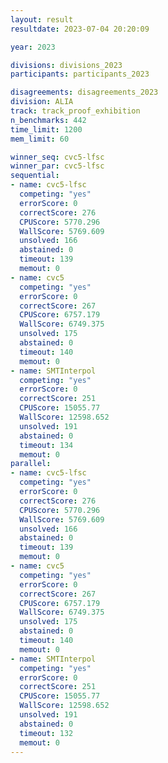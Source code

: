 ```yaml
---
layout: result
resultdate: 2023-07-04 20:20:09

year: 2023

divisions: divisions_2023
participants: participants_2023

disagreements: disagreements_2023
division: ALIA
track: track_proof_exhibition
n_benchmarks: 442
time_limit: 1200
mem_limit: 60

winner_seq: cvc5-lfsc
winner_par: cvc5-lfsc
sequential:
- name: cvc5-lfsc
  competing: "yes"
  errorScore: 0
  correctScore: 276
  CPUScore: 5770.296
  WallScore: 5769.609
  unsolved: 166
  abstained: 0
  timeout: 139
  memout: 0
- name: cvc5
  competing: "yes"
  errorScore: 0
  correctScore: 267
  CPUScore: 6757.179
  WallScore: 6749.375
  unsolved: 175
  abstained: 0
  timeout: 140
  memout: 0
- name: SMTInterpol
  competing: "yes"
  errorScore: 0
  correctScore: 251
  CPUScore: 15055.77
  WallScore: 12598.652
  unsolved: 191
  abstained: 0
  timeout: 134
  memout: 0
parallel:
- name: cvc5-lfsc
  competing: "yes"
  errorScore: 0
  correctScore: 276
  CPUScore: 5770.296
  WallScore: 5769.609
  unsolved: 166
  abstained: 0
  timeout: 139
  memout: 0
- name: cvc5
  competing: "yes"
  errorScore: 0
  correctScore: 267
  CPUScore: 6757.179
  WallScore: 6749.375
  unsolved: 175
  abstained: 0
  timeout: 140
  memout: 0
- name: SMTInterpol
  competing: "yes"
  errorScore: 0
  correctScore: 251
  CPUScore: 15055.77
  WallScore: 12598.652
  unsolved: 191
  abstained: 0
  timeout: 132
  memout: 0
---
```

